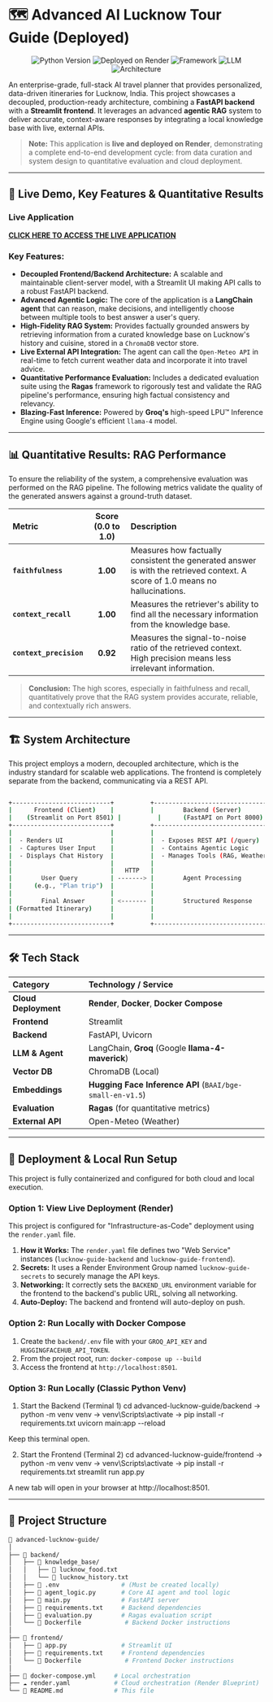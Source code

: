 # 🗺️ Advanced AI Lucknow Tour Guide (Deployed)

<p align="center">
  <img src="https://img.shields.io/badge/Python-3.9+-blue.svg" alt="Python Version">
  <img src="https://img.shields.io/badge/Deployment-Render-55FF9C.svg" alt="Deployed on Render">
  <img src="https://img.shields.io/badge/Framework-FastAPI%20%7C%20Streamlit-green.svg" alt="Framework">
  <img src="https://img.shields.io/badge/LLM-Groq%20(LLama--4)-orange.svg" alt="LLM">
  <img src="https://img.shields.io/badge/Architecture-Agentic%20RAG-purple.svg" alt="Architecture">
</p>

An enterprise-grade, full-stack AI travel planner that provides personalized, data-driven itineraries for Lucknow, India. This project showcases a decoupled, production-ready architecture, combining a **FastAPI backend** with a **Streamlit frontend**. It leverages an advanced **agentic RAG** system to deliver accurate, context-aware responses by integrating a local knowledge base with live, external APIs.

> **Note:** This application is **live and deployed on Render**, demonstrating a complete end-to-end development cycle: from data curation and system design to quantitative evaluation and cloud deployment.

---

## 🚀 Live Demo, Key Features & Quantitative Results

### Live Application
**[CLICK HERE TO ACCESS THE LIVE APPLICATION](https://lucknow-guide-frontend.onrender.com)**

### Key Features:
* **Decoupled Frontend/Backend Architecture:** A scalable and maintainable client-server model, with a Streamlit UI making API calls to a robust FastAPI backend.
* **Advanced Agentic Logic:** The core of the application is a **LangChain agent** that can reason, make decisions, and intelligently choose between multiple tools to best answer a user's query.
* **High-Fidelity RAG System:** Provides factually grounded answers by retrieving information from a curated knowledge base on Lucknow's history and cuisine, stored in a `ChromaDB` vector store.
* **Live External API Integration:** The agent can call the `Open-Meteo API` in real-time to fetch current weather data and incorporate it into travel advice.
* **Quantitative Performance Evaluation:** Includes a dedicated evaluation suite using the **Ragas** framework to rigorously test and validate the RAG pipeline's performance, ensuring high factual consistency and relevancy.
* **Blazing-Fast Inference:** Powered by **Groq's** high-speed LPU™ Inference Engine using Google's efficient `llama-4` model.

---

## 📊 Quantitative Results: RAG Performance

To ensure the reliability of the system, a comprehensive evaluation was performed on the RAG pipeline. The following metrics validate the quality of the generated answers against a ground-truth dataset.

| Metric | Score (0.0 to 1.0) | Description |
| :--- | :---: | :--- |
| **`faithfulness`** | **1.00** | Measures how factually consistent the generated answer is with the retrieved context. A score of 1.0 means no hallucinations.
| **`context_recall`** | **1.00** | Measures the retriever's ability to find all the necessary information from the knowledge base. |
| **`context_precision`** | **0.92** | Measures the signal-to-noise ratio of the retrieved context. High precision means less irrelevant information. |

> **Conclusion:** The high scores, especially in faithfulness and recall, quantitatively prove that the RAG system provides accurate, reliable, and contextually rich answers.

---

## 🏗️ System Architecture

This project employs a modern, decoupled architecture, which is the industry standard for scalable web applications. The frontend is completely separate from the backend, communicating via a REST API.
```bash

+---------------------------+          +--------------------------------+
|      Frontend (Client)    |          |        Backend (Server)        |
|    (Streamlit on Port 8501) |          |      (FastAPI on Port 8000)      |
+---------------------------+          +--------------------------------+
|                           |          |                                |
|  - Renders UI             |          |  - Exposes REST API (/query)   |
|  - Captures User Input    |          |  - Contains Agentic Logic      |
|  - Displays Chat History  |          |  - Manages Tools (RAG, Weather)|
|                           |          |                                |
|                           |   HTTP   |                                |
|        User Query         | -------> |        Agent Processing        |
|      (e.g., "Plan trip")  |          |                                |
|                           |          |                                |
|        Final Answer       | <------- |        Structured Response     |
| (Formatted Itinerary)     |          |                                |
|                           |          |                                |
+---------------------------+          +--------------------------------+
```
---

## 🛠️ Tech Stack

| Category | Technology / Service |
| :--- | :--- |
| **Cloud Deployment** | **Render**, **Docker**, **Docker Compose** |
| **Frontend** | Streamlit |
| **Backend** | FastAPI, Uvicorn |
| **LLM & Agent** | LangChain, **Groq** (Google **llama-4-maverick**) |
| **Vector DB** | ChromaDB (Local) |
| **Embeddings** | **Hugging Face Inference API** (`BAAI/bge-small-en-v1.5`) |
| **Evaluation** | **Ragas** (for quantitative metrics) |
| **External API** | Open-Meteo (Weather) |

---

## 🚀 Deployment & Local Run Setup

This project is fully containerized and configured for both cloud and local execution.

### Option 1: View Live Deployment (Render)
This project is configured for "Infrastructure-as-Code" deployment using the `render.yaml` file.

1.  **How it Works:** The `render.yaml` file defines two "Web Service" instances (`lucknow-guide-backend` and `lucknow-guide-frontend`).
2.  **Secrets:** It uses a Render Environment Group named `lucknow-guide-secrets` to securely manage the API keys.
3.  **Networking:** It correctly sets the `BACKEND_URL` environment variable for the frontend to the backend's public URL, solving all networking.
4.  **Auto-Deploy:** The backend and frontend will auto-deploy on push.

### Option 2: Run Locally with Docker Compose
1.  Create the `backend/.env` file with your `GROQ_API_KEY` and `HUGGINGFACEHUB_API_TOKEN`.
2.  From the project root, run: `docker-compose up --build`
3.  Access the frontend at `http://localhost:8501`.

### Option 3: Run Locally (Classic Python Venv)

1. Start the Backend (Terminal 1)
cd advanced-lucknow-guide/backend -> python -m venv venv -> venv\Scripts\activate -> pip install -r requirements.txt
uvicorn main:app --reload

Keep this terminal open.

2. Start the Frontend (Terminal 2)
cd advanced-lucknow-guide/frontend -> python -m venv venv -> venv\Scripts\activate -> pip install -r requirements.txt
streamlit run app.py

A new tab will open in your browser at http://localhost:8501.

---

## 📂 Project Structure
```bash
📁 advanced-lucknow-guide/
│
├── 📁 backend/
│   ├── 📁 knowledge_base/
│   │   ├── 📄 lucknow_food.txt
│   │   └── 📄 lucknow_history.txt
│   ├── 📄 .env                 # (Must be created locally)
│   ├── 📄 agent_logic.py       # Core AI agent and tool logic
│   ├── 📄 main.py              # FastAPI server
│   ├── 📄 requirements.txt     # Backend dependencies
│   ├── 📄 evaluation.py        # Ragas evaluation script
│   └── 🐳 Dockerfile            # Backend Docker instructions
│
├── 📁 frontend/
│   ├── 📄 app.py               # Streamlit UI
│   ├── 📄 requirements.txt     # Frontend dependencies
│   └── 🐳 Dockerfile            # Frontend Docker instructions
│
├── 🐳 docker-compose.yml     # Local orchestration
├── ☁️ render.yaml            # Cloud orchestration (Render Blueprint)
└── 📖 README.md              # This file
```

